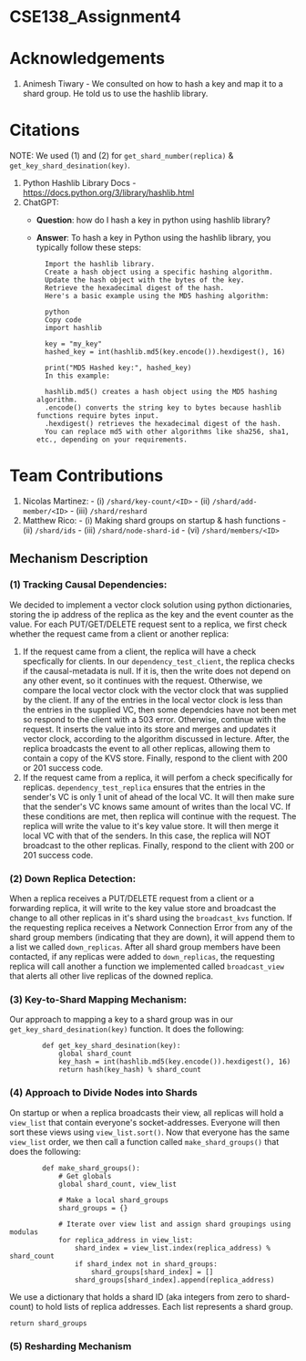 # CSE138_Assignment4

# Acknowledgements
1. Animesh Tiwary - We consulted on how to hash a key and map it to a shard group. He told us to use the hashlib library. 

# Citations 
NOTE: We used (1) and (2) for ```get_shard_number(replica)``` & ```get_key_shard_desination(key)```.
1. Python Hashlib Library Docs - https://docs.python.org/3/library/hashlib.html
2. ChatGPT:
    - **Question**: how do I hash a key in python using hashlib library?
    - **Answer**: 
            To hash a key in Python using the hashlib library, you typically follow these steps:

            Import the hashlib library.
            Create a hash object using a specific hashing algorithm.
            Update the hash object with the bytes of the key.
            Retrieve the hexadecimal digest of the hash.
            Here's a basic example using the MD5 hashing algorithm:

            python
            Copy code
            import hashlib

            key = "my_key"
            hashed_key = int(hashlib.md5(key.encode()).hexdigest(), 16)

            print("MD5 Hashed key:", hashed_key)
            In this example:

            hashlib.md5() creates a hash object using the MD5 hashing algorithm.
            .encode() converts the string key to bytes because hashlib functions require bytes input.
            .hexdigest() retrieves the hexadecimal digest of the hash.
            You can replace md5 with other algorithms like sha256, sha1, etc., depending on your requirements.

# Team Contributions
1. Nicolas Martinez:
                - (i)    ```/shard/key-count/<ID>```
                - (ii)   ```/shard/add-member/<ID>```
                - (iii)  ```/shard/reshard```
2. Matthew Rico:
                - (i)   Making shard groups on startup & hash functions
                - (ii)  ```/shard/ids```
                - (iii) ```/shard/node-shard-id```
                - (vi)  ```/shard/members/<ID>```

## Mechanism Description

### (1) Tracking Causal Dependencies:
We decided to implement a vector clock solution using python dictionaries, storing the ip address of the replica as the key and the event counter as the value.
For each PUT/GET/DELETE request sent to a replica, we first check whether the request came from a client or another replica:
  1. If the request came from a client, the replica will have a check specfically for clients. In our ```dependency_test_client```, the replica checks if the causal-metadata is null. If it is, then the write does not depend on any other event, so it continues with the request. Otherwise, we compare the local vector clock with the vector clock that was supplied by the client. If any of the entries in the local vector clock is less than the entries in the supplied VC, then some dependcies have not been met so respond to the client with a 503 error. Otherwise, continue with the request.
It inserts the value into its store and merges and updates it vector clock, according to the algorithm discussed in lecture. After, the replica broadcasts the event to all other replicas, allowing them to contain a copy of the KVS store. Finally, respond to the client with 200 or 201 success code.
  2. If the request came from a replica, it will  perfom a check specifically for replicas. ```dependency_test_replica``` ensures that the entries in the sender's VC is only 1 unit of ahead of the local VC. It will then make sure that the sender's VC knows same amount of writes than the local VC. If these conditions are met, then replica will continue with the request. The replica will write the value to it's key value store. It will then merge it local VC with that of the senders. In this case, the replica will NOT broadcast to the other replicas. Finally, respond to the client with 200 or 201 success code.

### (2) Down Replica Detection:
When a replica receives a PUT/DELETE request from a client or a forwarding replica, it will write to the key value store and broadcast the change to all other replicas in it's shard using the ```broadcast_kvs``` function. If the requesting replica receives a Network Connection Error from any of the shard group members (indicating that they are down), it will append them to a list we called ```down_replicas```. After all shard group members have been contacted, if any replicas were added to ```down_replicas```, the requesting replica will call another a function we implemented called ```broadcast_view``` that alerts all other live replicas of the downed replica.

### (3) Key-to-Shard Mapping Mechanism:
Our approach to mapping a key to a shard group was in our ```get_key_shard_desination(key)``` function. It does the following:

            def get_key_shard_desination(key):
                global shard_count
                key_hash = int(hashlib.md5(key.encode()).hexdigest(), 16)
                return hash(key_hash) % shard_count



### (4) Approach to Divide Nodes into Shards
On startup or when a replica broadcasts their view, all replicas will hold a ```view_list``` that contain everyone's socket-addresses. Everyone will then sort these views using ```view_list.sort()```.
Now that everyone has the same ```view_list``` order, we then call a function called ```make_shard_groups()``` that does the following:

            def make_shard_groups():
                # Get globals
                global shard_count, view_list

                # Make a local shard_groups
                shard_groups = {}

                # Iterate over view list and assign shard groupings using modulas
                for replica_address in view_list:
                    shard_index = view_list.index(replica_address) % shard_count
                    if shard_index not in shard_groups:
                        shard_groups[shard_index] = []
                    shard_groups[shard_index].append(replica_address)

We use a dictionary that holds a shard ID (aka integers from zero to shard-count) to hold lists of replica addresses. Each list represents a shard group.

    return shard_groups
### (5) Resharding Mechanism